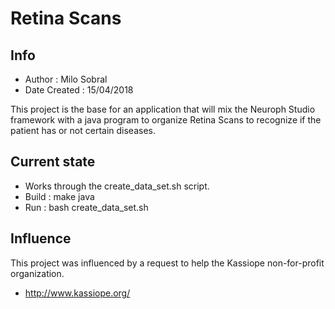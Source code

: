 # Retina Scans

## Info
* Author : Milo Sobral
* Date Created : 15/04/2018

This project is the base for an application that will mix the Neuroph Studio framework with a java program to organize Retina Scans to recognize if the patient has or not certain diseases.

## Current state
* Works through the create_data_set.sh script.
* Build : make java
* Run : bash create_data_set.sh <negative images> <positive images>

## Influence
This project was influenced by a request to help the Kassiope non-for-profit organization.
* http://www.kassiope.org/
